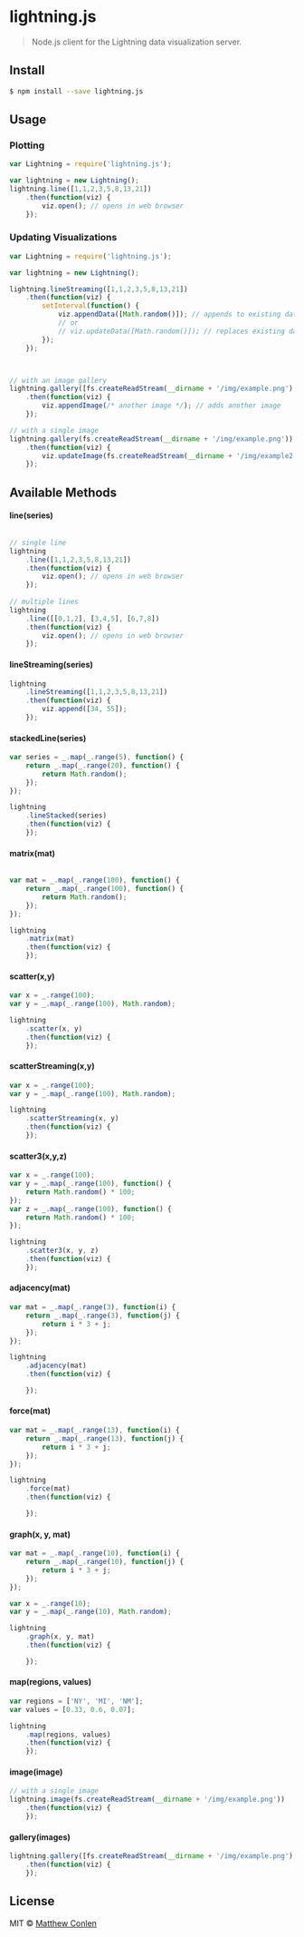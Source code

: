 # lightning.js

> Node.js client for the Lightning data visualization server.


## Install

```sh
$ npm install --save lightning.js
```


## Usage


### Plotting 

```js
var Lightning = require('lightning.js');

var lightning = new Lightning();
lightning.line([1,1,2,3,5,8,13,21])
    .then(function(viz) {
        viz.open(); // opens in web browser
    });

```

### Updating Visualizations

```js
var Lightning = require('lightning.js');

var lightning = new Lightning();

lightning.lineStreaming([1,1,2,3,5,8,13,21])
    .then(function(viz) {
        setInterval(function() {
            viz.appendData([Math.random()]); // appends to existing data
            // or 
            // viz.updateData([Math.random()]); // replaces existing data
        });    
    });



// with an image gallery
lightning.gallery([fs.createReadStream(__dirname + '/img/example.png'), fs.createReadStream(__dirname + '/img/example2.png')])
    .then(function(viz) {
        viz.appendImage(/* another image */); // adds another image
    });

// with a single image
lightning.gallery(fs.createReadStream(__dirname + '/img/example.png'))
    .then(function(viz) {
        viz.updateImage(fs.createReadStream(__dirname + '/img/example2.png')); // replaces existing image
    });


```

## Available Methods

#### line(series)

```js

// single line
lightning
    .line([1,1,2,3,5,8,13,21])
    .then(function(viz) {
        viz.open(); // opens in web browser
    });
    
// multiple lines
lightning
    .line([[0,1,2], [3,4,5], [6,7,8])
    .then(function(viz) {
        viz.open(); // opens in web browser
    });
```


#### lineStreaming(series)
```js
lightning
    .lineStreaming([1,1,2,3,5,8,13,21])
    .then(function(viz) {
        viz.append([34, 55]);
    });
```

#### stackedLine(series)

```js
var series = _.map(_.range(5), function() {
    return _.map(_.range(20), function() {
        return Math.random();
    });
});

lightning
    .lineStacked(series)
    .then(function(viz) {
    });
```

#### matrix(mat)

```js

var mat = _.map(_.range(100), function() {
    return _.map(_.range(100), function() {
        return Math.random();
    });
});

lightning
    .matrix(mat)
    .then(function(viz) {
    });
```

#### scatter(x,y)

```js
var x = _.range(100);
var y = _.map(_.range(100), Math.random);

lightning
    .scatter(x, y)
    .then(function(viz) {
    });
```

#### scatterStreaming(x,y)
```js
var x = _.range(100);
var y = _.map(_.range(100), Math.random);

lightning
    .scatterStreaming(x, y)
    .then(function(viz) {
    });
```

#### scatter3(x,y,z)

```js
var x = _.range(100);
var y = _.map(_.range(100), function() {
    return Math.random() * 100;
});
var z = _.map(_.range(100), function() {
    return Math.random() * 100;
});

lightning
    .scatter3(x, y, z)
    .then(function(viz) {
    });

```

#### adjacency(mat)

```js
var mat = _.map(_.range(3), function(i) {
    return _.map(_.range(3), function(j) {
        return i * 3 + j;
    });
});

lightning
    .adjacency(mat)
    .then(function(viz) {

    });

```

#### force(mat)

```js
var mat = _.map(_.range(13), function(i) {
    return _.map(_.range(13), function(j) {
        return i * 3 + j;
    });
});

lightning
    .force(mat)
    .then(function(viz) {

    });

```

#### graph(x, y, mat)

```js
var mat = _.map(_.range(10), function(i) {
    return _.map(_.range(10), function(j) {
        return i * 3 + j;
    });
});

var x = _.range(10);
var y = _.map(_.range(10), Math.random);

lightning
    .graph(x, y, mat)
    .then(function(viz) {

    });
```

#### map(regions, values)
```js
var regions = ['NY', 'MI', 'NM'];
var values = [0.33, 0.6, 0.07];

lightning
    .map(regions, values)
    .then(function(viz) {
    });
```

#### image(image)

```js
// with a single image
lightning.image(fs.createReadStream(__dirname + '/img/example.png'))
    .then(function(viz) {
    });

```

#### gallery(images)

```js
lightning.gallery([fs.createReadStream(__dirname + '/img/example.png'), fs.createReadStream(__dirname + '/img/example2.png')])
    .then(function(viz) {
    });
```

## License

MIT © [Matthew Conlen](http://mathisonian.com)

